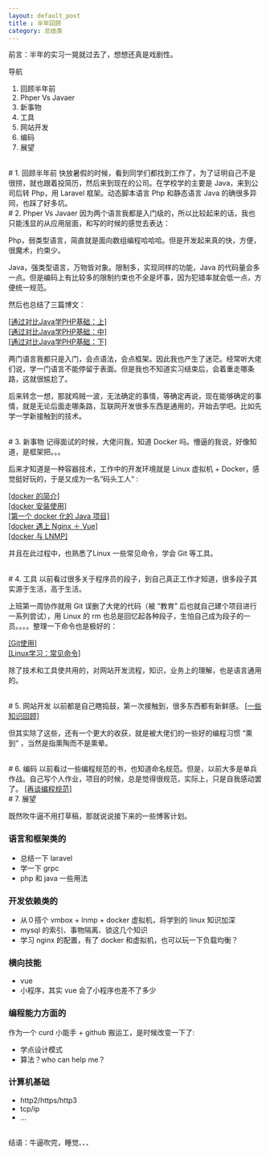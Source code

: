 ```yaml
---
layout: default_post
title : 半年回顾
category: 总结类
---
```




前言：半年的实习一晃就过去了，想想还真是戏剧性。

导航
1. 回顾半年前
1. Phper Vs Javaer
1. 新事物
1. 工具 
1. 网站开发
1. 编码
1. 展望

<br>
# 1. 回顾半年前
快放暑假的时候，看到同学们都找到工作了，为了证明自己不是很捞，就也跟着投简历，然后来到现在的公司。在学校学的主要是 Java，来到公司后转 Php，用 Laravel 框架。动态脚本语言 Php 和静态语言 Java 的确很多异同，也踩了好多坑。

<br>
# 2. Phper Vs Javaer
因为两个语言我都是入门级的，所以比较起来的话，我也只能浅显的从应用层面，和写的时候的感觉去表达：

Php，弱类型语言，简直就是面向数组编程哈哈哈。但是开发起来真的快，方便，很魔术，约束少。

Java，强类型语言，万物皆对象。限制多，实现同样的功能，Java 的代码量会多一点。但是编码上有比较多的限制约束也不全是坏事，因为犯错率就会低一点，方便统一规范。

然后也总结了三篇博文：

<html>
<a href="/2018/06/24/php-based-01.html" target="_blank">[通过对比Java学PHP基础：上]</a>
</html>

<html>
<br>
<a href="/2018/09/01/php-based-02.html" target="_blank">[通过对比Java学PHP基础：中]</a>
</html>

<html>
<br>
<a href="/2018/11/18/php-based-03.html" target="_blank">[通过对比Java学PHP基础：下]</a>
</html>



两门语言我都只是入门，会点语法，会点框架。因此我也产生了迷茫。经常听大佬们说，学一门语言不能停留于表面。但是我也不知道实习结束后，会着重走哪条路，这就很尴尬了。

后来转念一想，那就鸡贼一波，无法确定的事情，等确定再说，现在能够确定的事情，就是无论后面走哪条路，互联网开发很多东西是通用的，开始去学吧。比如先学一学新接触到的技术。

<br>
# 3. 新事物
记得面试的时候，大佬问我，知道 Docker 吗。懵逼的我说，好像知道，是框架把。。。

后来才知道是一种容器技术，工作中的开发环境就是  Linux 虚拟机 + Docker，感觉挺好玩的，于是又成为一名“码头工人“ :

<html>
<a href="/2018/06/10/docker-01.html" target="_blank">[docker 的简介]</a>
</html>


<html>
<br>
<a href="/2018/07/15/docker-02.html" target="_blank">[docker 安装使用]</a>
</html>

<html>
<br>
<a href="/2018/07/29/docker-03.html" target="_blank">[第一个 docker 化的 Java 项目]</a>
</html>

<html>
<br>
<a href="/2018/08/20/docker-04.html" target="_blank">[docker 遇上 Nginx ＋ Vue]</a>
</html>

<html>
<br>
<a href="/2018/11/06/docker-05.html" target="_blank">[docker 与 LNMP]</a>
</html>




并且在此过程中，也熟悉了Linux 一些常见命令，学会 Git 等工具。

<br>
# 4. 工具 
以前看过很多关于程序员的段子，到自己真正工作才知道，很多段子其实源于生活，高于生活。

上班第一周协作就用 Git 误删了大佬的代码（被 “教育” 后也就自己建个项目进行一系列尝试），用 Linux 的 rm 也总是回忆起各种段子，生怕自己成为段子的一员。。。。整理一下命令也是极好的：


<html>
<a href="/2018/09/22/git-study-01.html" target="_blank">[Git使用]</a>
</html>

<html>
<br>
<a href="/2018/09/29/linux-study-01.html" target="_blank">[Linux学习：常见命令]</a>
</html>


除了技术和工具使共用的，对网站开发流程，知识，业务上的理解，也是语言通用的。

<br>
# 5. 网站开发
以前都是自己瞎捣鼓，第一次接触到，很多东西都有新鲜感。

<html>
<a href="/2018/09/08/review-01.html" target="_blank">[一些知识回顾]</a>
</html>



但其实除了这些，还有一个更大的收获，就是被大佬们的一些好的编程习惯 “熏到” ，当然是指熏陶而不是熏晕。

<br>
# 6. 编码
以前看过一些编程规范的书，也知道命名规范。但是，以前大多是单兵作战。自己写个人作业，项目的时候，总是觉得很规范，实际上，只是自我感动罢了。

<html>
<a href="/2018/09/15/specification-03.html" target="_blank">[再谈编程规范]</a>
</html>


<br>
# 7. 展望

既然吹牛逼不用打草稿，那就说说接下来的一些博客计划。

### 语言和框架类的


- 总结一下 laravel 
- 学一下 grpc
- php 和 java 一些用法

### 开发依赖类的

- 从０搭个 vmbox + lnmp + docker 虚拟机，将学到的 linux 知识加深
- mysql 的索引、事物隔离、锁这几个知识
- 学习 nginx 的配置，有了 docker 和虚拟机，也可以玩一下负载均衡？


### 横向技能

- vue 
- 小程序，其实 vue 会了小程序也差不了多少

### 编程能力方面的

作为一个 curd 小能手 + github 搬运工，是时候改变一下了:
- 学点设计模式
- 算法？who can help me？

### 计算机基础

- http2/https/http3
- tcp/ip
- ...


<br>
结语：牛逼吹完，睡觉、、、
